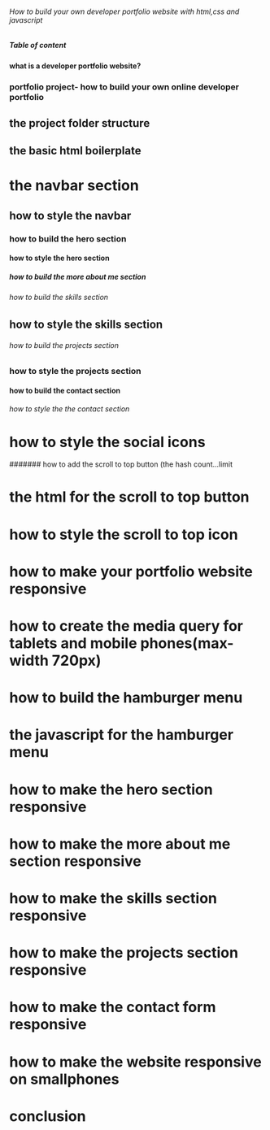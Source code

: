 ###### How to build your own developer portfolio website with html,css and javascript

##### Table of content

#### what is a developer portfolio website?

### portfolio project- how to build your own online developer portfolio

## the project folder structure

## the basic html boilerplate

# the navbar section

## how to style the navbar

### how to build the hero section

#### how to style the hero section

##### how to build the more about me section

###### how to build the skills section

## how to style the skills section

###### how to build the projects section

### how to style the projects section

#### how to build the contact section

###### how to style the the contact section

# how to style the social icons 

####### how to add the scroll to top button (the hash count...limit

# the html for the scroll to top button

# how to style the scroll to top icon

# how to make your portfolio website responsive

# how to create the media query for tablets and mobile phones(max-width 720px)

# how to build the hamburger menu

# the javascript for the hamburger menu

# how to make the hero section responsive

# how to make the more about me section responsive

# how to make the skills section responsive

# how to make the projects section responsive

# how to make the contact form responsive

# how to make the website responsive on smallphones

# conclusion


